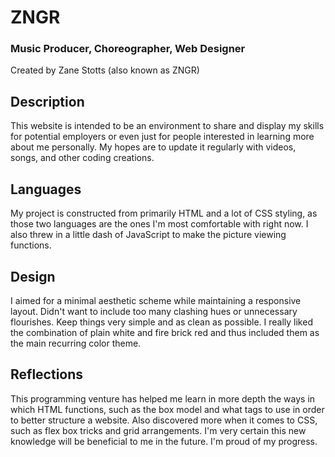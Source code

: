 # ZNGR
### Music Producer, Choreographer, Web Designer

Created by Zane Stotts (also known as ZNGR)

## Description

This website is intended to be an environment to share and display my skills for potential employers or even just for people interested in learning more about me personally. My hopes are to update it regularly with videos, songs, and other coding creations.

## Languages

My project is constructed from primarily HTML and a lot of CSS styling, as those two languages are the ones I'm most comfortable with right now. I also threw in a little dash of JavaScript to make the picture viewing functions. 

## Design

I aimed for a minimal aesthetic scheme while maintaining a responsive layout. Didn't want to include too many clashing hues or unnecessary flourishes. Keep things very simple and as clean as possible. I really liked the combination of plain white and fire brick red and thus included them as the main recurring color theme.

## Reflections

This programming venture has helped me learn in more depth the ways in which HTML functions, such as the box model and what tags to use in order to better structure a website. Also discovered more when it comes to CSS, such as flex box tricks and grid arrangements. I'm very certain this new knowledge will be beneficial to me in the future. I'm proud of my progress.